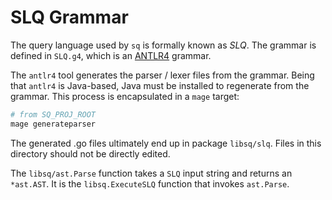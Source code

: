 # SLQ Grammar

The query language used by `sq` is formally known as _SLQ_. The
grammar is defined in `SLQ.g4`, which is an [ANTLR4](https://www.antlr.org/) grammar.

The `antlr4` tool generates the parser / lexer files from the grammar.
Being that `antlr4` is Java-based, Java must be installed to regenerate
from the grammar. This process is encapsulated in a `mage` target:

```sh
# from SQ_PROJ_ROOT
mage generateparser
```

The generated .go files ultimately end up in package `libsq/slq`. Files
in this directory should not be directly edited.

The `libsq/ast.Parse` function takes a `SLQ` input string and returns an `*ast.AST`.
It is the `libsq.ExecuteSLQ` function that invokes `ast.Parse`.


